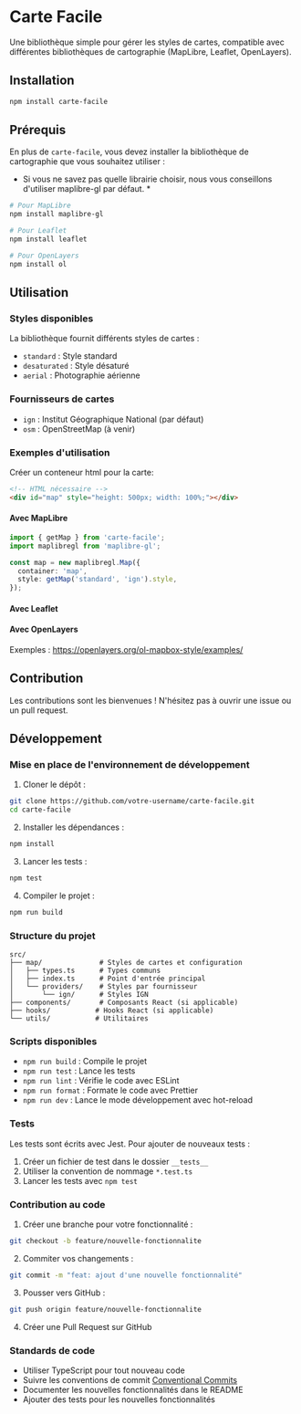# Carte Facile

Une bibliothèque simple pour gérer les styles de cartes, compatible avec différentes bibliothèques de cartographie (MapLibre, Leaflet, OpenLayers).

## Installation

```bash
npm install carte-facile
```

## Prérequis

En plus de `carte-facile`, vous devez installer la bibliothèque de cartographie que vous souhaitez utiliser :
* Si vous ne savez pas quelle librairie choisir, nous vous conseillons d'utiliser maplibre-gl par défaut. *

```bash
# Pour MapLibre
npm install maplibre-gl

# Pour Leaflet
npm install leaflet

# Pour OpenLayers
npm install ol
```

## Utilisation

### Styles disponibles

La bibliothèque fournit différents styles de cartes :

- `standard` : Style standard
- `desaturated` : Style désaturé
- `aerial` : Photographie aérienne

### Fournisseurs de cartes

- `ign` : Institut Géographique National (par défaut)
- `osm` : OpenStreetMap (à venir)

### Exemples d'utilisation

Créer un conteneur html pour la carte:

```html
<!-- HTML nécessaire -->
<div id="map" style="height: 500px; width: 100%;"></div>
```

#### Avec MapLibre

```typescript
import { getMap } from 'carte-facile';
import maplibregl from 'maplibre-gl';

const map = new maplibregl.Map({
  container: 'map',
  style: getMap('standard', 'ign').style,
});
```

#### Avec Leaflet

#### Avec OpenLayers

Exemples : https://openlayers.org/ol-mapbox-style/examples/ 


## Contribution

Les contributions sont les bienvenues ! N'hésitez pas à ouvrir une issue ou un pull request.

## Développement

### Mise en place de l'environnement de développement

1. Cloner le dépôt :
```bash
git clone https://github.com/votre-username/carte-facile.git
cd carte-facile
```

2. Installer les dépendances :
```bash
npm install
```

3. Lancer les tests :
```bash
npm test
```

4. Compiler le projet :
```bash
npm run build
```

### Structure du projet

```
src/
├── map/              # Styles de cartes et configuration
│   ├── types.ts      # Types communs
│   ├── index.ts      # Point d'entrée principal
│   └── providers/    # Styles par fournisseur
│       └── ign/      # Styles IGN
├── components/       # Composants React (si applicable)
├── hooks/           # Hooks React (si applicable)
└── utils/           # Utilitaires
```

### Scripts disponibles

- `npm run build` : Compile le projet
- `npm run test` : Lance les tests
- `npm run lint` : Vérifie le code avec ESLint
- `npm run format` : Formate le code avec Prettier
- `npm run dev` : Lance le mode développement avec hot-reload

### Tests

Les tests sont écrits avec Jest. Pour ajouter de nouveaux tests :

1. Créer un fichier de test dans le dossier `__tests__`
2. Utiliser la convention de nommage `*.test.ts`
3. Lancer les tests avec `npm test`

### Contribution au code

1. Créer une branche pour votre fonctionnalité :
```bash
git checkout -b feature/nouvelle-fonctionnalite
```

2. Commiter vos changements :
```bash
git commit -m "feat: ajout d'une nouvelle fonctionnalité"
```

3. Pousser vers GitHub :
```bash
git push origin feature/nouvelle-fonctionnalite
```

4. Créer une Pull Request sur GitHub

### Standards de code

- Utiliser TypeScript pour tout nouveau code
- Suivre les conventions de commit [Conventional Commits](https://www.conventionalcommits.org/)
- Documenter les nouvelles fonctionnalités dans le README
- Ajouter des tests pour les nouvelles fonctionnalités

